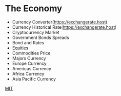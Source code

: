 # The Economy

- Currency Converter(https://exchangerate.host)
- Currency Historical Rate(https://exchangerate.host)
- Cryptocurrency Market
- Government Bonds Spreads
- Bond and Rates
- Equities
- Commodities Price
- Majors Currency
- Europe Currency
- Americas Currency
- Africa Currency
- Asia Pacific Currency

[MIT](https://opensource.org/licenses/MIT)
